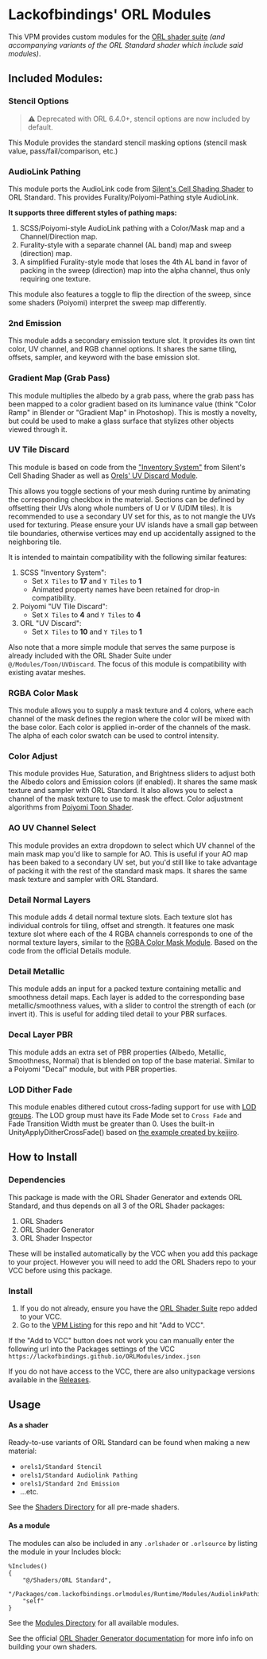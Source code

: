 # Lackofbindings' ORL Modules

This VPM provides custom modules for the [ORL shader suite](https://shaders.orels.sh/) *(and accompanying variants of the ORL Standard shader which include said modules)*.

## Included Modules:

### Stencil Options

> ⚠️ Deprecated with ORL 6.4.0+, stencil options are now included by default.

This Module provides the standard stencil masking options (stencil mask value, pass/fail/comparison, etc.)

### AudioLink Pathing

This module ports the AudioLink code from [Silent's Cell Shading Shader](https://gitlab.com/s-ilent/SCSS) to ORL Standard. This provides Furality/Poiyomi-Pathing style AudioLink. 

**It supports three different styles of pathing maps:**
1. SCSS/Poiyomi-style AudioLink pathing with a Color/Mask map and a Channel/Direction map.
2. Furality-style with a separate channel (AL band) map and sweep (direction) map.
3. A simplified Furality-style mode that loses the 4th AL band in favor of packing in the sweep (direction) map into the alpha channel, thus only requiring one texture.
 
This module also features a toggle to flip the direction of the sweep, since some shaders (Poiyomi) interpret the sweep map differently.

### 2nd Emission

This module adds a secondary emission texture slot. It provides its own tint color, UV channel, and RGB channel options. It shares the same tiling, offsets, sampler, and keyword with the base emission slot. 

### Gradient Map (Grab Pass)

This module multiplies the albedo by a grab pass, where the grab pass has been mapped to a color gradient based on its luminance value (think "Color Ramp" in Blender or "Gradient Map" in Photoshop). This is mostly a novelty, but could be used to make a glass surface that stylizes other objects viewed through it.

### UV Tile Discard

This module is based on code from the ["Inventory System"](https://gitlab.com/s-ilent/SCSS/-/wikis/Manual/Inventory-System)  from Silent's Cell Shading Shader as well as [Orels' UV Discard Module](https://shaders.orels.sh/docs/toon/uv-discard). 

This allows you toggle sections of your mesh during runtime by animating the corresponding checkbox in the material. Sections can be defined by offsetting their UVs along whole numbers of U or V (UDIM tiles). It is recommended to use a secondary UV set for this, as to not mangle the UVs used for texturing. Please ensure your UV islands have a small gap between tile boundaries, otherwise vertices may end up accidentally assigned to the neighboring tile.

It is intended to maintain compatibility with the following similar features:
1. SCSS "Inventory System":
   - Set `X Tiles` to **17** and `Y Tiles` to **1** 
   - Animated property names have been retained for drop-in compatibility. 
2. Poiyomi "UV Tile Discard":
   - Set `X Tiles` to **4** and `Y Tiles` to **4**
3. ORL "UV Discard":
   - Set `X Tiles` to **10** and `Y Tiles` to **1** 

Also note that a more simple module that serves the same purpose is already included with the ORL Shader Suite under `@/Modules/Toon/UVDiscard`. The focus of this module is compatibility with existing avatar meshes.

### RGBA Color Mask

This module allows you to supply a mask texture and 4 colors, where each channel of the mask defines the region where the color will be mixed with the base color. Each color is applied in-order of the channels of the mask. The alpha of each color swatch can be used to control intensity.

### Color Adjust

This module provides Hue, Saturation, and Brightness sliders to adjust both the Albedo colors and Emission colors (if enabled). It shares the same mask texture and sampler with ORL Standard. It also allows you to select a channel of the mask texture to use to mask the effect. Color adjustment algorithms from [Poiyomi Toon Shader](https://github.com/poiyomi/PoiyomiToonShader).

### AO UV Channel Select

This module provides an extra dropdown to select which UV channel of the main mask map you'd like to sample for AO. This is useful if your AO map has been baked to a secondary UV set, but you'd still like to take advantage of packing it with the rest of the standard mask maps. It shares the same mask texture and sampler with ORL Standard. 

### Detail Normal Layers

This module adds 4 detail normal texture slots. Each texture slot has individual controls for tiling, offset and strength. It features one mask texture slot where each of the 4 RGBA channels corresponds to one of the normal texture layers, similar to the [RGBA Color Mask Module](#rgba-color-mask). Based on the code from the official Details module.

### Detail Metallic

This module adds an input for a packed texture containing metallic and smoothness detail maps. Each layer is added to the corresponding base metallic/smoothness values, with a slider to control the strength of each (or invert it). This is useful for adding tiled detail to your PBR surfaces.

### Decal Layer PBR 

This module adds an extra set of PBR properties (Albedo, Metallic, Smoothness, Normal) that is blended on top of the base material. Similar to a Poiyomi "Decal" module, but with PBR properties.

### LOD Dither Fade

This module enables dithered cutout cross-fading support for use with [LOD groups](https://docs.unity3d.com/2022.3/Documentation/Manual/class-LODGroup.html). The LOD group must have its Fade Mode set to `Cross Fade` and Fade Transition Width must be greater than 0. Uses the built-in UnityApplyDitherCrossFade() based on [the example created by keijiro](https://github.com/keijiro/CrossFadingLod/).

## How to Install

### Dependencies

This package is made with the ORL Shader Generator and extends ORL Standard, and thus depends on all 3 of the ORL Shader packages:
1. ORL Shaders
2. ORL Shader Generator
3. ORL Shader Inspector

These will be installed automatically by the VCC when you add this package to your project. However you will need to add the ORL Shaders repo to your VCC before using this package.

### Install

1. If you do not already, ensure you have the [ORL Shader Suite](https://shaders.orels.sh/#quick-start) repo added to your VCC.
2. Go to the [VPM Listing](https://lackofbindings.github.io/ORLModules/) for this repo and hit "Add to VCC".
   
If the "Add to VCC" button does not work you can manually enter the following url into the Packages settings of the VCC `https://lackofbindings.github.io/ORLModules/index.json` 

If you do not have access to the VCC, there are also unitypackage versions available in the [Releases](https://github.com/lackofbindings/ORLModules/releases/latest).

## Usage
 
#### As a shader

Ready-to-use variants of ORL Standard can be found when making a new material:
- `orels1/Standard Stencil`
- `orels1/Standard Audiolink Pathing`
- `orels1/Standard 2nd Emission`
- ...etc.

See the [Shaders Directory](Packages/com.lackofbindings.orlmodules/Runtime/Shaders/) for all pre-made shaders.

#### As a module

The modules can also be included in any `.orlshader` or `.orlsource` by listing the module in your Includes block:
```
%Includes()
{
    "@/Shaders/ORL Standard",
    "/Packages/com.lackofbindings.orlmodules/Runtime/Modules/AudiolinkPathing",
    "self"
}
```
See the [Modules Directory](Packages/com.lackofbindings.orlmodules/Runtime/Modules/) for all available modules.

See the official [ORL Shader Generator documentation](https://shaders.orels.sh/docs/generator/development-basics) for more info info on building your own shaders.

